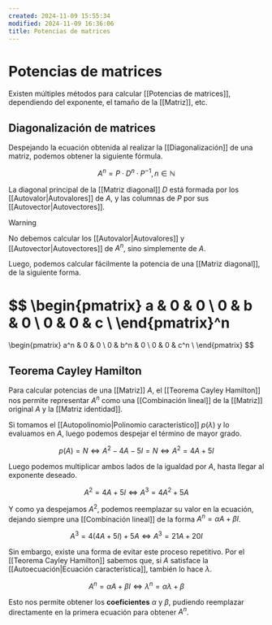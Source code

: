 ```yaml
---
created: 2024-11-09 15:55:34
modified: 2024-11-09 16:36:06
title: Potencias de matrices
---
```


# Potencias de matrices

Existen múltiples métodos para calcular [[Potencias de matrices]], dependiendo del exponente, el tamaño de la [[Matriz]], etc.

## Diagonalización de matrices

Despejando la ecuación obtenida al realizar la [[Diagonalización]] de una matriz, podemos obtener la siguiente fórmula.

$$
A^n = P \cdot D^n \cdot P^{-1}, n \in \mathbb{N}
$$

La diagonal principal de la [[Matriz diagonal]] $D$ está formada por los [[Autovalor|Autovalores]] de $A$, y las columnas de $P$ por sus [[Autovector|Autovectores]].

> [!warning]
> No debemos calcular los [[Autovalor|Autovalores]] y [[Autovector|Autovectores]] de $A^n$, sino simplemente de $A$.

Luego, podemos calcular fácilmente la potencia de una [[Matriz diagonal]], de la siguiente forma.

$$
\begin{pmatrix}
    a & 0 & 0 \\
    0 & b & 0 \\
    0 & 0 & c \\
\end{pmatrix}^n
=
\begin{pmatrix}
    a^n & 0 & 0 \\
    0 & b^n & 0 \\
    0 & 0 & c^n \\
\end{pmatrix}
$$

## Teorema Cayley Hamilton

Para calcular potencias de una [[Matriz]] $A$, el [[Teorema Cayley Hamilton]] nos permite representar $A^n$ como una [[Combinación lineal]] de la [[Matriz]] original $A$ y la [[Matriz identidad]].

Si tomamos el [[Autopolinomio|Polinomio característico]] $p(\lambda)$ y lo evaluamos en $A$, luego podemos despejar el término de mayor grado.

$$
p(A) = N
\Leftrightarrow
A^2 - 4A - 5I = N
\Leftrightarrow
A^2 = 4A + 5I
$$

Luego podemos multiplicar ambos lados de la igualdad por $A$, hasta llegar al exponente deseado.

$$
A^2 = 4A + 5I
\Leftrightarrow
A^3 = 4A^2 + 5A
$$

Y como ya despejamos $A^2$, podemos reemplazar su valor en la ecuación, dejando siempre una [[Combinación lineal]] de la forma $A^n = \alpha A + \beta I$.

$$
A^3 = 4(4A + 5I) + 5A
\Leftrightarrow
A^3 = 21A + 20I
$$

Sin embargo, existe una forma de evitar este proceso repetitivo. Por el [[Teorema Cayley Hamilton]] sabemos que, si $A$ satisface la [[Autoecuación|Ecuación característica]], también lo hace $\lambda$.

$$
A^n = \alpha A + \beta I
\Leftrightarrow
\lambda^n = \alpha \lambda + \beta
$$

Esto nos permite obtener los **coeficientes** $\alpha$ y $\beta$, pudiendo reemplazar directamente en la primera ecuación para obtener $A^n$.

